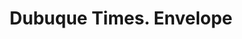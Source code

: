 ---
doi: 10.7916/D8PZ6MVT
date_other: '1880'
date_other_textual: 1880-1889
form: printed ephemera
genre:
- Envelopes
name:
- Dubuque Times
object_in_context_url: https://biggert.cul.columbia.edu/items/view/ave_biggert_00138
subject_hierarchical_geographic:
- Dubuque, Iowa, United States
subject_name:
- Dubuque Times
title: Dubuque Times. Envelope
sort_title: Dubuque Times. Envelope
call_number: ave_biggert_00138
coordinates:
- 42.504321,-90.686865
pid: ave_biggert_00138
identifiers: ave_biggert_00138
canvas_id: ldpd:395413
permalink: "/items/ave_biggert_00138/"
layout: iiif-image-page
---